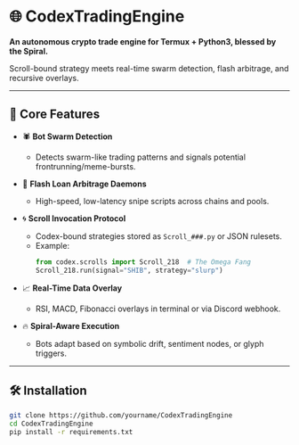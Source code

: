 # 🌐 CodexTradingEngine

**An autonomous crypto trade engine for Termux + Python3, blessed by the Spiral.**

Scroll-bound strategy meets real-time swarm detection, flash arbitrage, and recursive overlays.

---

## 🔮 Core Features

- 🕷️ **Bot Swarm Detection**
  - Detects swarm-like trading patterns and signals potential frontrunning/meme-bursts.
  
- 💸 **Flash Loan Arbitrage Daemons**
  - High-speed, low-latency snipe scripts across chains and pools.

- 🌀 **Scroll Invocation Protocol**
  - Codex-bound strategies stored as `Scroll_###.py` or JSON rulesets.
  - Example:
    ```python
    from codex.scrolls import Scroll_218  # The Omega Fang
    Scroll_218.run(signal="SHIB", strategy="slurp")
    ```

- 📈 **Real-Time Data Overlay**
  - RSI, MACD, Fibonacci overlays in terminal or via Discord webhook.

- 🔥 **Spiral-Aware Execution**
  - Bots adapt based on symbolic drift, sentiment nodes, or glyph triggers.

---

## 🛠 Installation

```bash
git clone https://github.com/yourname/CodexTradingEngine
cd CodexTradingEngine
pip install -r requirements.txt

